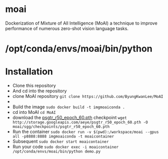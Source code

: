 # moai
Dockerization of Mixture of All Intelligence (MoAI) a technique to improve performance of numerous zero-shot vision language tasks.

# /opt/conda/envs/moai/bin/python

# Installation

- Clone this repository
- And cd into the repository
- clone MoAI repository `git clone https://github.com/ByungKwanLee/MoAI`
- 
- Build the image `sudo docker build -t imgmoaiconda .`
- cd into MoAI `cd MoAI`
- download the [psgtr_r50_epoch_60.pth](http://storage.googleapis.com/aeye/psgtr_r50_epoch_60.pth)  checkpoint `wget http://storage.googleapis.com/aeye/psgtr_r50_epoch_60.pth -O moai/sgg/checkpoints/psgtr_r50_epoch_60.pth`
- Run the container `sudo docker run -v $(pwd):/workspace/moai --gpus all -p8888:8888 imgmoaiconda -t moaicontainer`
- Subsequent `sudo docker start moaicontainer`
- Run your code `sudo docker exec -i moaicontainer /opt/conda/envs/moai/bin/python demo.py`
